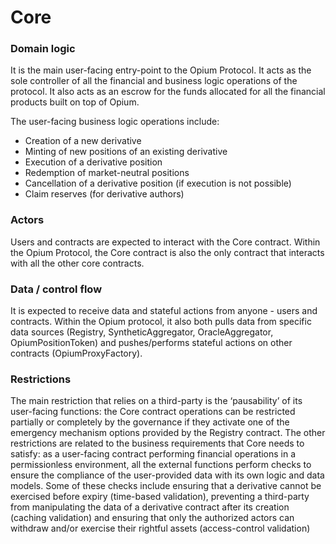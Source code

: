 # Core

### Domain logic

It is the main user-facing entry-point to the Opium Protocol. It acts as the sole controller of all the financial and business logic operations of the protocol. It also acts as an escrow for the funds allocated for all the financial products built on top of Opium.

The user-facing business logic operations include:

* Creation of a new derivative
* Minting of new positions of an existing derivative
* Execution of a derivative position
* Redemption of market-neutral positions
* Cancellation of a derivative position (if execution is not possible)
* Claim reserves (for derivative authors)

### Actors

Users and contracts are expected to interact with the Core contract. Within the Opium Protocol, the Core contract is also the only contract that interacts with all the other core contracts.

### Data / control flow

It is expected to receive data and stateful actions from anyone - users and contracts. Within the Opium protocol, it also both pulls data from specific data sources (Registry, SyntheticAggregator, OracleAggregator, OpiumPositionToken) and pushes/performs stateful actions on other contracts (OpiumProxyFactory).

### Restrictions

The main restriction that relies on a third-party is the ‘pausability’ of its user-facing functions: the Core contract operations can be restricted partially or completely by the governance if they activate one of the emergency mechanism options provided by the Registry contract. The other restrictions are related to the business requirements that Core needs to satisfy: as a user-facing contract performing financial operations in a permissionless environment, all the external functions perform checks to ensure the compliance of the user-provided data with its own logic and data models. Some of these checks include ensuring that a derivative cannot be exercised before expiry (time-based validation), preventing a third-party from manipulating the data of a derivative contract after its creation (caching validation) and ensuring that only the authorized actors can withdraw and/or exercise their rightful assets (access-control validation)
